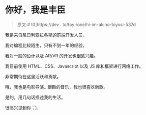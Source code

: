 # 你好，我是丰臣

> 原文:# t0]https://dev . to/toy rone/hi-im-akino-toyosi-537d

我是来自尼日利亚拉各斯的前端开发人员。

我对编程比较陌生，只有不到一年的经验。

我对一般的设计以及 AR/VR 的开发也很感兴趣。

我目前使用 HTML、CSS、Javascript 以及 JS 库和框架进行网络工作。

非常期待在这里活跃和贡献。

哦，我也是电影导演...很酷的音乐，我也很喜欢新歌。

是的，用几句话描述我的生活。

很高兴见到你；).